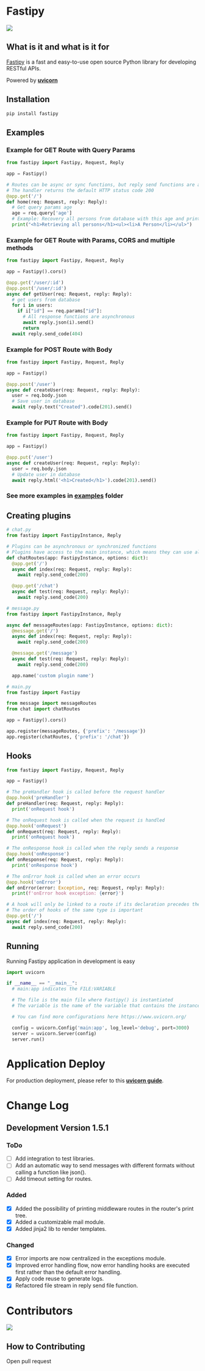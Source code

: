 # Fastipy

<div>
  <img src="https://i.imgur.com/KCi8IUS.png">
</div>

## What is it and what is it for

[Fastipy](https://pypi.org/project/Fastipy/) is a fast and easy-to-use open source Python library for developing RESTful APIs.

Powered by **[uvicorn](https://www.uvicorn.org/)**

## Installation

```bash
pip install fastipy
```

## Examples

### Example for GET Route with Query Params

```python
from fastipy import Fastipy, Request, Reply

app = Fastipy()

# Routes can be async or sync functions, but reply send functions are async
# The handler returns the default HTTP status code 200
@app.get('/')
def home(req: Request, reply: Reply):
  # Get query params age
  age = req.query['age']
  # Example: Recovery all persons from database with this age and print the html
  print("<h1>Retrieving all persons</h1><ul><li>A Person</li></ul>")
```

### Example for GET Route with Params, CORS and multiple methods

```python
from fastipy import Fastipy, Request, Reply

app = Fastipy().cors()

@app.get('/user/:id')
@app.post('/user/:id')
async def getUser(req: Request, reply: Reply):
  # get users from database
  for i in users:
    if i["id"] == req.params["id"]:
      # All response functions are asynchronous
      await reply.json(i).send()
      return
  await reply.send_code(404)
```

### Example for POST Route with Body

```python
from fastipy import Fastipy, Request, Reply

app = Fastipy()

@app.post('/user')
async def createUser(req: Request, reply: Reply):
  user = req.body.json
  # Save user in database
  await reply.text("Created").code(201).send()
```

### Example for PUT Route with Body

```python
from fastipy import Fastipy, Request, Reply

app = Fastipy()

@app.put('/user')
async def createUser(req: Request, reply: Reply):
  user = req.body.json
  # Update user in database
  await reply.html('<h1>Created</h1>').code(201).send()
```

### See more examples in **[examples](https://github.com/Bielgomes/Fastipy/tree/main/examples)** folder

## Creating plugins

```py
# chat.py
from fastipy import FastipyInstance, Reply

# Plugins can be asynchronous or synchronized functions
# Plugins have access to the main instance, which means they can use all of Fastipy's functions
def chatRoutes(app: FastipyInstance, options: dict):
  @app.get('/')
  async def index(req: Request, reply: Reply):
    await reply.send_code(200)

  @app.get('/chat')
  async def test(req: Request, reply: Reply):
    await reply.send_code(200)
```

```py
# message.py
from fastipy import FastipyInstance, Reply

async def messageRoutes(app: FastipyInstance, options: dict):
  @message.get('/')
  async def index(req: Request, reply: Reply):
    await reply.send_code(200)

  @message.get('/message')
  async def test(req: Request, reply: Reply):
    await reply.send_code(200)

  app.name('custom plugin name')
```

```py
# main.py
from fastipy import Fastipy

from message import messageRoutes
from chat import chatRoutes

app = Fastipy().cors()

app.register(messageRoutes, {'prefix': '/message'})
app.register(chatRoutes, {'prefix': '/chat'})
```

## Hooks

```py
from fastipy import Fastipy, Request, Reply

app = Fastipy()

# The preHandler hook is called before the request handler
@app.hook('preHandler')
def preHandler(req: Request, reply: Reply):
  print('onRequest hook')

# The onRequest hook is called when the request is handled
@app.hook('onRequest')
def onRequest(req: Request, reply: Reply):
  print('onRequest hook')

# The onResponse hook is called when the reply sends a response
@app.hook('onResponse')
def onResponse(req: Request, reply: Reply):
  print('onResponse hook')

# The onError hook is called when an error occurs
@app.hook('onError')
def onError(error: Exception, req: Request, reply: Reply):
  print(f'onError hook exception: {error}')

# A hook will only be linked to a route if its declaration precedes the route
# The order of hooks of the same type is important
@app.get('/')
async def index(req: Request, reply: Reply):
  await reply.send_code(200)
```

## Running

Running Fastipy application in development is easy

```py
import uvicorn

if __name__ == "__main__":
  # main:app indicates the FILE:VARIABLE

  # The file is the main file where Fastipy() is instantiated
  # The variable is the name of the variable that contains the instance of Fastipy()

  # You can find more configurations here https://www.uvicorn.org/

  config = uvicorn.Config('main:app', log_level='debug', port=3000)
  server = uvicorn.Server(config)
  server.run()
```

# Application Deploy

For production deployment, please refer to this **[uvicorn guide](https://www.uvicorn.org/deployment/)**.

# Change Log

## Development Version 1.5.1

### ToDo

- [ ] Add integration to test libraries.
- [ ] Add an automatic way to send messages with different formats without calling a function like json().
- [ ] Add timeout setting for routes.

### Added

- [X] Added the possibility of printing middleware routes in the router's print tree.
- [X] Added a customizable mail module.
- [X] Added jinja2 lib to render templates.

### Changed

- [X] Error imports are now centralized in the exceptions module.
- [X] Improved error handling flow, now error handling hooks are executed first rather than the default error handling.
- [X] Apply code reuse to generate logs.
- [X] Refactored file stream in reply send file function.

# Contributors

<a href="https://github.com/Bielgomes/Fastipy/graphs/contributors">
  <img src="https://contrib.rocks/image?repo=Bielgomes/Fastipy"/>
</a>

## How to Contributing

Open pull request
